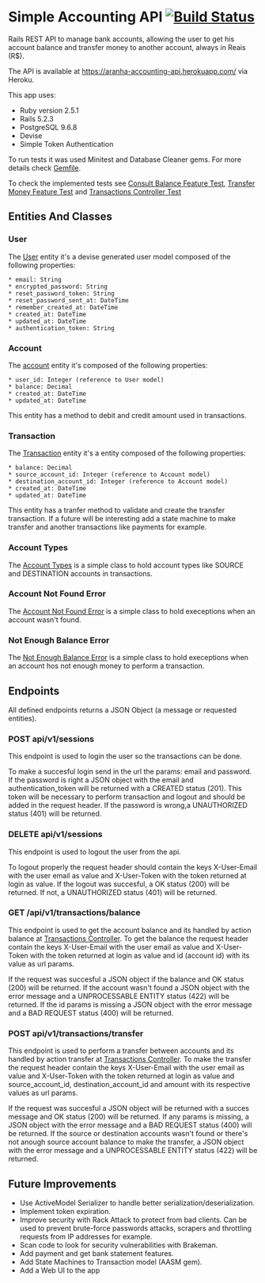 # Simple Accounting  API [![Build Status](https://travis-ci.com/aranhaqg/accounting_api.svg?branch=master)](https://travis-ci.com/aranhaqg/accounting_api)

Rails REST API to manage bank accounts, allowing the user to get his account balance and transfer money to another account, always in Reais (R$).

The API is available at https://aranha-accounting-api.herokuapp.com/ via Heroku.

This app uses:

* Ruby version 2.5.1
* Rails 5.2.3
* PostgreSQL 9.6.8
* Devise
* Simple Token Authentication

To run tests it was used Minitest and Database Cleaner gems. For more details check [Gemfile](Gemfile).

To check the implemented tests see [Consult Balance Feature Test](/test/features/consult_balance_feature_tes.rb), [Transfer Money Feature Test](/test/features/transfer_money_feature_test.rb) and [Transactions Controller Test](/test/controllers/transactions_controller_test.rb)


## Entities And Classes
### User

The [User](/app/models/user.rb) entity it's a devise generated user model composed of the following properties:

	* email: String 
	* encrypted_password: String 
	* reset_password_token: String 
	* reset_password_sent_at: DateTime
	* remember_created_at: DateTime
	* created_at: DateTime 
	* updated_at: DateTime 
	* authentication_token: String

### Account

The [account](/app/models/account.rb) entity it's composed of the following properties:

    * user_id: Integer (reference to User model)
    * balance: Decimal
    * created_at: DateTime
    * updated_at: DateTime

This entity has a method to debit and credit amount used in transactions.

### Transaction

The [Transaction](/app/models/transaction.rb) entity it's a entity composed of the following properties:

    * balance: Decimal
    * source_account_id: Integer (reference to Account model)
    * destination_account_id: Integer (reference to Account model)
    * created_at: DateTime
    * updated_at: DateTime

This entity has a tranfer method to validate and create the transfer transaction.
If a future will be interesting add a state machine to make transfer and another transactions like payments for example.

### Account Types

The [Account Types](/app/models/report_handler.rb) is a simple class to hold account types like SOURCE and DESTINATION accounts in transactions.

### Account Not Found Error

The [Account Not Found Error](/app/models/exceptions/account_not_found_error.rb) is a simple class to hold execeptions when an account wasn't found.

### Not Enough Balance Error

The [Not Enough Balance Error](/app/models/exceptions/not_enough_balance_error.rb) is a simple class to hold execeptions when an account hos not enough money to perform a transaction.


## Endpoints
All defined endpoints returns a JSON Object (a message or requested entities).

### POST api/v1/sessions

This endpoint is used to login the user so the transactions can be done. 

To make a succesful login send in the url the params: email and password. If the password is right a JSON object with the email and authentication_token will be returned with a CREATED status (201). This token will be necessary to perform transaction and logout and should be added in the request header.
If the password is wrong,a UNAUTHORIZED status (401) will be returned.

### DELETE api/v1/sessions

This endpoint is used to logout the user from the api.

To logout properly the request header should contain the keys X-User-Email with the user email as value and X-User-Token with the token returned at login as value.
If the logout was succesful, a OK status (200) will be returned. If not, a UNAUTHORIZED status (401) will be returned.  

### GET /api/v1/transactions/balance

This endpoint is used to get the account balance and its handled by action balance at [Transactions Controller](/app/controllers/transactions_controller.rb). 
To get the balance the request header contain the keys X-User-Email with the user email as value and X-User-Token with the token returned at login as value and id (account id) with its value as url params.

If the request was succesful a JSON object if the balance and OK status (200) will be returned. If the account wasn't found a JSON object with the error message and a UNPROCESSABLE ENTITY status (422) will be returned. If the id params is missing a JSON object with the error message and a BAD REQUEST status (400) will be returned.

### POST api/v1/transactions/transfer

This endpoint is used to perform a transfer between accounts and its handled by action transfer at [Transactions Controller](/app/controllers/transactions_controller.rb). 
To make the transfer the request header contain the keys X-User-Email with the user email as value and X-User-Token with the token returned at login as value and source_account_id, destination_account_id and amount with its respective values as url params.

If the request was succesful a JSON object will be returned with a succes message and OK status (200) will be returned. If any params is missing, a JSON object with the error message and a BAD REQUEST status (400) will be returned. If the source or destination accounts wasn't found or there's not anough source account balance to make the transfer, a JSON object with the error message and a UNPROCESSABLE ENTITY status (422) will be returned. 


## Future Improvements

* Use ActiveModel Serializer to handle better serialization/deserialization.
* Implement token expiration.
* Improve security with Rack Attack to protect from bad clients. Can be used to prevent brute-force passwords attacks, scrapers and throttling requests from IP addresses for example.
* Scan code to look for security vulnerabilities with Brakeman. 
* Add payment and get bank statement features.
* Add State Machines to Transaction model (AASM gem).
* Add a Web UI to the app
